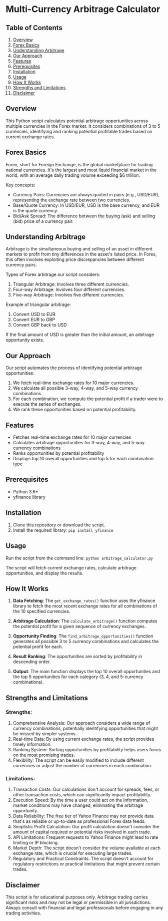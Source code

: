 # Multi-Currency Arbitrage Calculator

## Table of Contents
1. [Overview](#overview)
2. [Forex Basics](#forex-basics)
3. [Understanding Arbitrage](#understanding-arbitrage)
4. [Our Approach](#our-approach)
5. [Features](#features)
6. [Prerequisites](#prerequisites)
7. [Installation](#installation)
8. [Usage](#usage)
9. [How It Works](#how-it-works)
10. [Strengths and Limitations](#strengths-and-limitations)
11. [Disclaimer](#disclaimer)

## Overview

This Python script calculates potential arbitrage opportunities across multiple currencies in the Forex market. It considers combinations of 3 to 5 currencies, identifying and ranking potential profitable trades based on current exchange rates.

## Forex Basics

Forex, short for Foreign Exchange, is the global marketplace for trading national currencies. It's the largest and most liquid financial market in the world, with an average daily trading volume exceeding $6 trillion.

Key concepts:
- Currency Pairs: Currencies are always quoted in pairs (e.g., USD/EUR), representing the exchange rate between two currencies.
- Base/Quote Currency: In USD/EUR, USD is the base currency, and EUR is the quote currency.
- Bid/Ask Spread: The difference between the buying (ask) and selling (bid) price of a currency pair.

## Understanding Arbitrage

Arbitrage is the simultaneous buying and selling of an asset in different markets to profit from tiny differences in the asset's listed price. In Forex, this often involves exploiting price discrepancies between different currency pairs.

Types of Forex arbitrage our script considers:
1. Triangular Arbitrage: Involves three different currencies.
2. Four-way Arbitrage: Involves four different currencies.
3. Five-way Arbitrage: Involves five different currencies.

Example of triangular arbitrage:
1. Convert USD to EUR
2. Convert EUR to GBP
3. Convert GBP back to USD

If the final amount of USD is greater than the initial amount, an arbitrage opportunity exists.

## Our Approach

Our script automates the process of identifying potential arbitrage opportunities:

1. We fetch real-time exchange rates for 10 major currencies.
2. We calculate all possible 3-way, 4-way, and 5-way currency combinations.
3. For each combination, we compute the potential profit if a trader were to execute the series of exchanges.
4. We rank these opportunities based on potential profitability.

## Features

- Fetches real-time exchange rates for 10 major currencies
- Calculates arbitrage opportunities for 3-way, 4-way, and 5-way currency combinations
- Ranks opportunities by potential profitability
- Displays top 10 overall opportunities and top 5 for each combination type

## Prerequisites

- Python 3.6+
- yfinance library

## Installation

1. Clone this repository or download the script.
2. Install the required library:
```pip install yfinance```


## Usage

Run the script from the command line:
```python arbitrage_calculator.py```

The script will fetch current exchange rates, calculate arbitrage opportunities, and display the results.

## How It Works

1. **Data Fetching**: The `get_exchange_rates()` function uses the yfinance library to fetch the most recent exchange rates for all combinations of the 10 specified currencies.

2. **Arbitrage Calculation**: The `calculate_arbitrage()` function computes the potential profit for a given sequence of currency exchanges.

3. **Opportunity Finding**: The `find_arbitrage_opportunities()` function generates all possible 3 to 5 currency combinations and calculates the potential profit for each.

4. **Result Ranking**: The opportunities are sorted by profitability in descending order.

5. **Output**: The main function displays the top 10 overall opportunities and the top 5 opportunities for each category (3, 4, and 5-currency combinations).

## Strengths and Limitations

### Strengths:
1. Comprehensive Analysis: Our approach considers a wide range of currency combinations, potentially identifying opportunities that might be missed by simpler systems.
2. Real-time Data: By using current exchange rates, the script provides timely information.
3. Ranking System: Sorting opportunities by profitability helps users focus on the most promising trades.
4. Flexibility: The script can be easily modified to include different currencies or adjust the number of currencies in each combination.

### Limitations:
1. Transaction Costs: Our calculations don't account for spreads, fees, or other transaction costs, which can significantly impact profitability.
2. Execution Speed: By the time a user could act on the information, market conditions may have changed, eliminating the arbitrage opportunity.
3. Data Reliability: The free tier of Yahoo Finance may not provide data that's as reliable or up-to-date as professional Forex data feeds.
4. Simplistic Profit Calculation: Our profit calculation doesn't consider the amount of capital required or potential risks involved in each trade.
5. API Limitations: Frequent requests to Yahoo Finance might lead to rate limiting or IP blocking.
6. Market Depth: The script doesn't consider the volume available at each exchange rate, which is crucial for executing large trades.
7. Regulatory and Practical Constraints: The script doesn't account for regulatory restrictions or practical limitations that might prevent certain trades.

## Disclaimer

This script is for educational purposes only. Arbitrage trading carries significant risks and may not be legal or permissible in all jurisdictions. Always consult with financial and legal professionals before engaging in any trading activities.